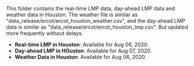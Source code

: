 This folder contains the real-time LMP data, day-ahead LMP data and weather data in Houston. The weather file is similar as "data_release/ercot/ercot_houston_weather.csv", and the day-ahead LMP data is similar as "data_release/ercot/ercot_houston_lmp.csv". But updated more frequently without delays.

- **Real-time LMP in Houston**: Available for Aug 06, 2020.
- **Day-ahead LMP in HOuston**: Available for Aug 07, 2020.
- **Weather Data in Houston**: Available for Aug 06, 2020.